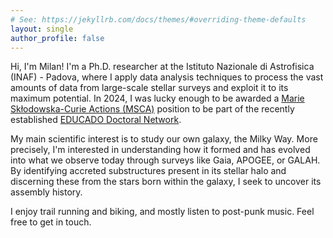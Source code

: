```yaml
---
# See: https://jekyllrb.com/docs/themes/#overriding-theme-defaults
layout: single
author_profile: false
---
```


Hi, I'm Milan! I'm a Ph.D. researcher at the Istituto Nazionale di Astrofisica (INAF) - Padova, where I apply data analysis techniques to process the vast amounts of data from large-scale stellar surveys and exploit it to its maximum potential. In 2024, I was lucky enough to be awarded a [Marie Skłodowska-Curie Actions (MSCA)](https://marie-sklodowska-curie-actions.ec.europa.eu/) position to be part of the recently established [EDUCADO Doctoral Network](https://research.iac.es/proyecto/educado/). 

My main scientific interest is to study our own galaxy, the Milky Way. More precisely, I'm interested in understanding how it formed and has evolved into what we observe today through surveys like Gaia, APOGEE, or GALAH. By identifying accreted substructures present in its stellar halo and discerning these from the stars born within the galaxy, I seek to uncover its assembly history.

I enjoy trail running and biking, and mostly listen to post-punk music. Feel free to get in touch.
